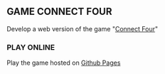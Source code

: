 ## GAME CONNECT FOUR

Develop a web version of the game "[Connect Four](https://en.wikipedia.org/wiki/Connect_Four)"

### PLAY ONLINE

Play the game hosted on [Github Pages](https://matiasforconi.github.io/connectFour-LPPA/)